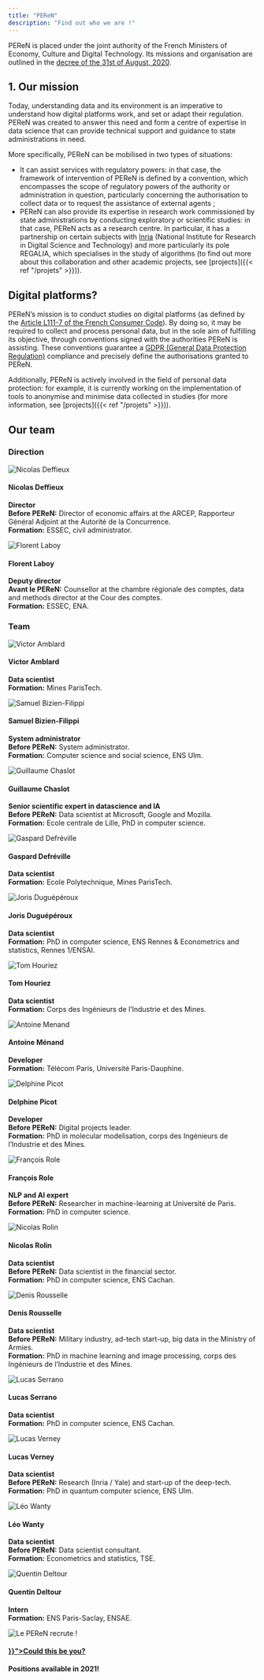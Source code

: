 ```yaml
---
title: "PEReN"
description: "Find out who we are !"
---
```


PEReN is placed under the joint authority of the French Ministers of Economy, Culture and Digital Technology. Its missions and organisation are outlined in the [decree of the 31st of August, 2020][3].


## 1.	Our mission

Today, understanding data and its environment is an imperative to understand how digital platforms work, and set or adapt their regulation. PEReN was created to answer this need and form a centre of expertise in data science that can provide technical support and guidance to state administrations in need.


More specifically, PEReN can be mobilised in two types of situations:
-	It can assist services with regulatory powers: in that case, the framework of intervention of PEReN is defined by a convention, which encompasses the scope of regulatory powers of the authority or administration in question, particularly concerning the authorisation to collect data or to request the assistance of external agents ;
-	PEReN can also provide its expertise in research work commissioned by state administrations by conducting exploratory or scientific studies: in that case, PEReN acts as a research centre. In particular, it has a partnership on certain subjects with [Inria][4] (National Institute for Research in Digital Science and Technology) and more particularly its pole REGALIA, which specialises in the study of algorithms (to find out more about this collaboration and other academic projects, see [projects]({{< ref "/projets" >}})).



[2]: https://www.entreprises.gouv.fr/fr
[3]: https://www.legifrance.gouv.fr/jorf/id/JORFTEXT000042297154
[4]: https://inria.fr/en


## Digital platforms?


PEReN’s mission is to conduct studies on digital platforms (as defined by the [Article L111-7 of the French Consumer Code][6]). By doing so, it may be required to collect and process personal data, but in the sole aim of fulfilling its objective, through conventions signed with the authorities PEReN is assisting. These conventions guarantee a [GDPR (General Data Protection Regulation)][7] compliance and precisely define the authorisations granted to PEReN.

Additionally, PEReN is actively involved in the field of personal data protection: for example, it is currently working on the implementation of tools to anonymise and minimise data collected in studies (for more information, see [projects]({{< ref "/projets" >}})).




[5]: https://www.vie-publique.fr/fiches/les-autorites-administratives-independantes
[6]: https://www.legifrance.gouv.fr/codes/article_lc/LEGIARTI000033219601/
[7]: https://gdpr.eu/


## Our team

### Direction

<div class="fr-grid-row fr-grid-row--gutters fr-grid-row--center fr-my-0">
    <div class="fr-col-6 fr-col-lg-3">
        <div class="fr-tile fr-enlarge-link">
            <div class="fr-tile__img">
                <img src="NicolasD.png" class="fr-responsive-img" title="Nicolas Deffieux" alt="Nicolas Deffieux" />
            </div>
            <div class="fr-tile__body">
                <h4 class="fr-tile__title">Nicolas Deffieux</h4>
                <p class="fr-tile__desc center">
                    <strong>Director</strong><br>
                    <strong>Before PEReN:</strong> Director of economic affairs at the ARCEP, Rapporteur Général Adjoint at the Autorité de la Concurrence.<br>
                    <strong>Formation:</strong> ESSEC, civil administrator.
            </div>
        </div>
    </div>
    <div class="fr-col-6 fr-col-lg-3">
        <div class="fr-tile fr-enlarge-link">
            <div class="fr-tile__img">
                <img src="Florent.png" class="fr-responsive-img" title="Florent Laboy" alt="Florent Laboy" />
            </div>
            <div class="fr-tile__body">
                <h4 class="fr-tile__title">Florent Laboy</h4>
                <p class="fr-tile__desc center">
                    <strong>Deputy director</strong><br>
                    <strong>Avant le PEReN:</strong> Counsellor at the chambre régionale des comptes, data and methods director at the Cour des comptes.<br>
                    <strong>Formation:</strong> ESSEC, ENA.
                </p>
            </div>
        </div>
    </div>
</div>

### Team

<div class="fr-grid-row fr-grid-row--gutters fr-grid-row--center">
    <div class="fr-col-6 fr-col-lg-3">
        <div class="fr-tile fr-enlarge-link">
            <div class="fr-tile__img">
                <img src="Victor.png" class="fr-responsive-img" title="Victor Amblard" alt="Victor Amblard" />
            </div>
            <div class="fr-tile__body">
                <h4 class="fr-tile__title">Victor Amblard</h4>
                <p class="fr-tile__desc center">
                    <strong>Data scientist</strong><br>
                    <strong>Formation:</strong> Mines ParisTech.
                </p>
            </div>
        </div>
    </div>
    <div class="fr-col-6 fr-col-lg-3">
        <div class="fr-tile fr-enlarge-link">
            <div class="fr-tile__img">
                <img src="Samuel.png" class="fr-responsive-img" title="Samuel Bizien-Filippi" alt="Samuel Bizien-Filippi" />
            </div>
            <div class="fr-tile__body">
                <h4 class="fr-tile__title">Samuel Bizien-Filippi</h4>
                <p class="fr-tile__desc center">
                    <strong>System administrator</strong><br>
                    <strong>Before PEReN:</strong> System administrator.<br>
                    <strong>Formation:</strong> Computer science and social science, ENS Ulm.
                </p>
            </div>
        </div>
    </div>
    <div class="fr-col-6 fr-col-lg-3">
        <div class="fr-tile fr-enlarge-link">
            <div class="fr-tile__img">
                <img src="guillaume.png" class="fr-responsive-img" title="Guillaume Chaslot" alt="Guillaume Chaslot" />
            </div>
            <div class="fr-tile__body">
                <h4 class="fr-tile__title">Guillaume Chaslot</h4>
                <p class="fr-tile__desc center">
                    <strong>Senior scientific expert in datascience and IA</strong><br>
                    <strong>Before PEReN:</strong> Data scientist at Microsoft, Google and Mozilla.<br>
                    <strong>Formation:</strong> Ecole centrale de Lille, PhD in computer science.
                </p>
            </div>
        </div>
    </div>
    <div class="fr-col-6 fr-col-lg-3">
        <div class="fr-tile fr-enlarge-link">
            <div class="fr-tile__img">
                <img src="Gaspard.png" class="fr-responsive-img" title="Gaspard Defréville" alt="Gaspard Defréville" />
            </div>
            <div class="fr-tile__body">
                <h4 class="fr-tile__title">Gaspard Defréville</h4>
                <p class="fr-tile__desc center">
                    <strong>Data scientist</strong><br>
                    <strong>Formation:</strong> Ecole Polytechnique, Mines ParisTech.
                </p>
            </div>
        </div>
    </div>
    <div class="fr-col-6 fr-col-lg-3">
        <div class="fr-tile">
            <div class="fr-tile__img">
                <img src="Joris.png" class="fr-responsive-img" title="Joris Duguépéroux" alt="Joris Duguépéroux" />
            </div>
            <div class="fr-tile__body">
                <h4 class="fr-tile__title">Joris Duguépéroux</h4>
                <p class="fr-tile__desc center">
                    <strong>Data scientist</strong><br>
                    <strong>Formation:</strong> PhD in computer science, ENS Rennes & Econometrics and statistics, Rennes 1/ENSAI.
                </p>
            </div>
        </div>
    </div>
    <div class="fr-col-6 fr-col-lg-3">
        <div class="fr-tile fr-enlarge-link">
            <div class="fr-tile__img">
                <img src="Tom.png" class="fr-responsive-img" title="Tom Houriez" alt="Tom Houriez" />
            </div>
            <div class="fr-tile__body">
                <h4 class="fr-tile__title">Tom Houriez</h4>
                <p class="fr-tile__desc center"><strong class="inline-center">Data scientist</strong><br>
                <strong>Formation:</strong> Corps des Ingénieurs de l’Industrie et des Mines.</p>
            </div>
        </div>
    </div>
    <div class="fr-col-6 fr-col-lg-3">
        <div class="fr-tile fr-enlarge-link">
            <div class="fr-tile__img">
                <img src="Antoine.png" class="fr-responsive-img" title="Antoine Menand" alt="Antoine Menand" />
            </div>
            <div class="fr-tile__body">
                <h4 class="fr-tile__title">Antoine Ménand</h4>
                <p class="fr-tile__desc center">
                    <strong>Developer</strong><br>
                    <strong>Formation:</strong> Télécom Paris, Université Paris-Dauphine.
                </p>
            </div>
        </div>
    </div>
    <div class="fr-col-6 fr-col-lg-3">
        <div class="fr-tile fr-enlarge-link">
            <div class="fr-tile__img">
                <img src="Delphine.png" class="fr-responsive-img" title="Delphine Picot" alt="Delphine Picot" />
            </div>
            <div class="fr-tile__body">
                <h4 class="fr-tile__title">Delphine Picot</h4>
                <p class="fr-tile__desc center">
                    <strong>Developer</strong><br>
                    <strong>Before PEReN:</strong> Digital projects leader.<br>
                    <strong>Formation:</strong> PhD in molecular modelisation, corps des Ingénieurs de l’Industrie et des Mines.
                </p>
            </div>
        </div>
    </div>
    <div class="fr-col-6 fr-col-lg-3">
        <div class="fr-tile fr-enlarge-link">
            <div class="fr-tile__img">
                <img src="Francois.png" class="fr-responsive-img" title="François Role" alt="François Role" />
            </div>
            <div class="fr-tile__body">
                <h4 class="fr-tile__title">François Role</h4>
                <p class="fr-tile__desc center">
                    <strong>NLP and AI expert</strong><br>
                    <strong>Before PEReN:</strong> Researcher in machine-learning at <span lang="fr">Université de Paris</span>.<br>
                    <strong>Formation:</strong> PhD in computer science.
                </p>
            </div>
        </div>
    </div>
    <div class="fr-col-6 fr-col-lg-3">
        <div class="fr-tile fr-enlarge-link">
            <div class="fr-tile__img">
                <img src="NicolasR.png" class="fr-responsive-img" title="Nicolas Rolin" alt="Nicolas Rolin" />
            </div>
            <div class="fr-tile__body">
                <h4 class="fr-tile__title">Nicolas Rolin</h4>
                <p class="fr-tile__desc center">
                    <strong>Data scientist</strong><br>
                    <strong>Before PEReN:</strong> Data scientist in the financial sector.<br>
                    <strong>Formation:</strong> PhD in computer science, ENS Cachan.
                </p>
            </div>
        </div>
    </div>
    <div class="fr-col-6 fr-col-lg-3">
        <div class="fr-tile fr-enlarge-link">
            <div class="fr-tile__img">
                <img src="Denis.png" class="fr-responsive-img" title="Denis Rousselle" alt="Denis Rousselle" />
            </div>
            <div class="fr-tile__body">
                <h4 class="fr-tile__title">Denis Rousselle</h4>
                <p class="fr-tile__desc center">
                    <strong>Data scientist</strong><br>
                    <strong>Before PEReN:</strong> Military industry, ad-tech start-up, big data in the Ministry of Armies.<br>
                    <strong>Formation:</strong> PhD in machine learning and image processing, corps des Ingénieurs de l’Industrie et des Mines.
                </p>
            </div>
        </div>
    </div>
    <div class="fr-col-6 fr-col-lg-3">
        <div class="fr-tile fr-enlarge-link">
            <div class="fr-tile__img">
                <img src="LucasS.png" class="fr-responsive-img" title="Lucas Serrano" alt="Lucas Serrano" />
            </div>
            <div class="fr-tile__body">
                <h4 class="fr-tile__title">Lucas Serrano</h4>
                <p class="fr-tile__desc center">
                    <strong>Data scientist</strong><br>
                    <strong>Formation:</strong> PhD in computer science, ENS Cachan.
                </p>
            </div>
        </div>
    </div>
    <div class="fr-col-6 fr-col-lg-3">
        <div class="fr-tile fr-enlarge-link">
            <div class="fr-tile__img">
                <img src="LucasV.png" class="fr-responsive-img" title="Lucas Verney" alt="Lucas Verney" />
            </div>
            <div class="fr-tile__body">
                <h4 class="fr-tile__title">Lucas Verney</h4>
                <p class="fr-tile__desc center">
                    <strong>Data scientist</strong><br>
                    <strong>Before PEReN:</strong> Research (Inria / Yale) and start-up of the deep-tech.<br>
                    <strong>Formation:</strong> PhD in quantum computer science, ENS Ulm.
                </p>
            </div>
        </div>
    </div>
    <div class="fr-col-6 fr-col-lg-3">
        <div class="fr-tile fr-enlarge-link">
            <div class="fr-tile__img">
                <img src="Leo.png" class="fr-responsive-img" title="Léo Wanty" alt="Léo Wanty" />
            </div>
            <div class="fr-tile__body">
                <h4 class="fr-tile__title">Léo Wanty</h4>
                <p class="fr-tile__desc center">
                    <strong>Data scientist</strong><br>
                    <strong>Before PEReN:</strong> Data scientist consultant.<br>
                    <strong>Formation:</strong> Econometrics and statistics, TSE.
                </p>
            </div>
        </div>
    </div>
    <div class="fr-col-6 fr-col-lg-3">
        <div class="fr-tile fr-enlarge-link">
            <div class="fr-tile__img">
                <img src="Quentin.png" class="fr-responsive-img" title="Quentin Deltour" alt="Quentin Deltour" />
            </div>
            <div class="fr-tile__body">
                <h4 class="fr-tile__title">Quentin Deltour</h4>
                <p class="fr-tile__desc center"><strong class="inline-center">Intern</strong><br>
                <strong>Formation:</strong> ENS Paris-Saclay, ENSAE.</p>
            </div>
        </div>
    </div>
    <div class="fr-col-6 fr-col-lg-3">
        <div class="fr-tile fr-enlarge-link">
            <div class="fr-tile__img">
                <img src="undraw_interview_rmcf.svg" class="fr-responsive-img" title="Le PEReN recrute !" alt="Le PEReN recrute !" />
            </div>
            <div class="fr-tile__body">
                <h4 class="fr-tile__title"><a class="fr-tile__link" href="{{< ref "/recrutement" >}}">Could this be you?</a></h4>
                <p class="fr-tile__desc center"><strong>Positions available in 2021!</strong></p>
            </div>
        </div>
    </div>
</div>
